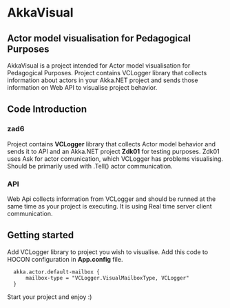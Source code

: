 # AkkaVisual
<h2>Actor model visualisation for Pedagogical Purposes</h2>
<p>AkkaVisual is a project intended for Actor model visualisation for Pedagogical Purposes. Project contains VCLogger library that collects information about actors in your Akka.NET project and sends those information on Web API to visualise project behavior.</p>

<h2>Code Introduction </h2>
<h3>zad6</h3>
<p>Project contains <b>VCLogger</b> library that collects Actor model behavior and sends it to API and an Akka.NET project <b>Zdk01</b> for testing purposes. Zdk01 uses Ask for actor comunication, which VCLogger has problems visualising. Should be primarily used with .Tell() actor communication.</p>
<h3>API</h3>
<p>Web Api collects information from VCLogger and should be runned at the same time as your project is executing. It is using Real time server client communication.</p>

<h2>Getting started</h2>
<p>Add VCLogger library to project you wish to visualise. Add this code to HOCON configuration in <b>App.config</b> file.</p>

      akka.actor.default-mailbox {
          mailbox-type = "VCLogger.VisualMailboxType, VCLogger"
      }
<p>Start your project and enjoy :)</p>

